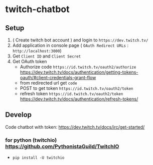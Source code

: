 # twitch-chatbot


## Setup
1. ( Create twitch bot account ) and login to `https://dev.twitch.tv/`
2. Add application in console page ( `OAuth Redirect URLs` : `http://localhost:3000`) 
3. Get `Client ID` and `Client Secret`
4. Get OAuth token
    - Authorize code `https://id.twitch.tv/oauth2/authorize` https://dev.twitch.tv/docs/authentication/getting-tokens-oauth/#client-credentials-grant-flow
    - from redirected url get `code`
    - POST to get token `https://id.twitch.tv/oauth2/token`
    - refresh token `https://id.twitch.tv/oauth2/token` https://dev.twitch.tv/docs/authentication/refresh-tokens/

## Develop 
Code chatbot with token: https://dev.twitch.tv/docs/irc/get-started/

### for python (twitchio) https://github.com/PythonistaGuild/TwitchIO
- `pip install -U twitchio`
